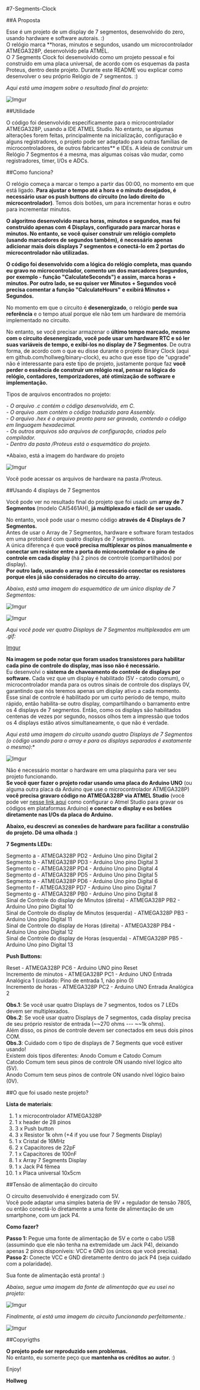 #7-Segments-Clock

##A Proposta

Esse é um projeto de um display de 7 segmentos, desenvolvido do zero, usando hardware e software autorais. :) </br>
O relógio marca **horas, minutos e segundos, usando um microcontrolador ATMEGA328P, desenvolvido pela ATMEL. </br>
O 7 Segments Clock foi desenvolvido como um projeto pessoal e foi construído em uma placa universal, de acordo com os esquemas da pasta Proteus, dentro deste projeto. Durante este README vou explicar como desenvolver o seu próprio Relógio de 7 segmentos. :)
	
*Aqui está uma imagem sobre o resultado final do projeto:*

![Imgur](http://i.imgur.com/BjCu3v1.jpg) 

##Utilidade

O código foi desenvolvido especificamente para o microcontrolador ATMEGA328P, usando a IDE ATMEL Studio. No entanto, se algumas alterações forem feitas, principalmente na inicialização, configuração e alguns registradores, o projeto pode ser adaptado para outras famílias de microcontroladores, de outros fabricantes** e IDEs. A ideia de construir um Relógio 7 Segmentos é a mesma, mas algumas coisas vão mudar, como registradores, timer, I/Os e ADCs.

##Como funciona?

O relógio começa a marcar o tempo a partir das 00:00, no momento em que está ligado. **Para ajustar o tempo até a hora e o minuto desejados, é necessário usar os push buttons do circuito (no lado direito do microcontrolador)**. Temos dois botões, um para incrementar horas e outro para incrementar minutos.

**O algoritmo desenvolvido marca horas, minutos e segundos, mas foi construído apenas com 4 Displays, configurado para marcar horas e minutos. No entanto, se você quiser construir um relógio completo (usando marcadores de segundos também), é necessário apenas adicionar mais dois displays 7 segmentos e conectá-lo em 2 portas do microcontrolador não utilizadas.**

**O código foi desenvolvido com a lógica do relógio completa, mas quando eu gravo no microcontrolador, comento um dos marcadores (segundos, por exemplo - função "CalculateSeconds") e assim, marca horas + minutos. Por outro lado, se eu quiser ver Minutos + Segundos você precisa comentar a função "CalculateHours" e exibirá Minutos + Segundos.**

No momento em que o circuito é **desenergizado**, o relógio **perde sua referência** e o tempo atual porque ele não tem um hardware de memória implementado no circuito.

No entanto, se você precisar armazenar o **último tempo marcado, mesmo com o circuito desenergizado, você pode usar um hardware RTC e só ler suas variáveis ​​de tempo, e exibí-los no display de 7 Segmentos**. De outra forma, de acordo com o que eu disse durante o projeto Binary Clock (aqui em github.com/hollweg/binary-clock), eu acho que esse tipo de "upgrade" não é interessante para este tipo de projeto, justamente porque faz **você perder o essência de construir um relógio real, pensar na lógica do relógio, contadores, temporizadores, até otimização de software e implementação.**

Tipos de arquivos encontrados no projeto:

*- O arquivo .c contém o código desenvolvido, em C.* </br>
*- O arquivo .asm contém o código traduzido para Assembly.* </br>
*- O arquivo .hex é o arquivo pronto para ser gravado, contendo o código em linguagem hexadecimal.* </br>
*- Os outros arquivos são arquivos de configuração, criados pelo compilador.* </br>
*- Dentro da pasta /Proteus está o esquemático do projeto.* </br>

*Abaixo, está a imagem do hardware do projeto

![Imgur](http://i.imgur.com/T5LGVun.png)

Você pode acessar os arquivos de hardware na pasta /Proteus.

##Usando 4 displays de 7 Segmentos

Você pode ver no resultado final do projeto que foi usado um **array de 7 Segmentos** (modelo CAI5461AH), **já multiplexado e fácil de ser usado.**

No entanto, você pode usar o mesmo código **através de 4 Displays de 7 Segmentos.** </br>
Antes de usar o Array de 7 Segmentos, hardware e software foram testados em uma protobard com quatro displays de 7 segmentos. </br>
A única diferença é que **você precisa multiplexar os pinos manualmente e conectar um resistor entre a porta do microcontrolador e o pino de controle em cada display** (há 2 pinos de controle (compartilhados) por display). </br>
**Por outro lado, usando o array não é necessário conectar os resistores porque eles já são considerados no circuito do array.**

*Abaixo, está uma imagem do esquemático de um único display de 7 Segmentos:*

![Imgur](http://i.imgur.com/6OF4lW5.gif)

![Imgur](http://i.imgur.com/uOHj8T3.gif)

*Aqui você pode ver quatro Displays de 7 Segmentos multiplexados em um .gif:*

[Imgur](http://i.imgur.com/3Io3QAH.gifv)

**Na imagem se pode notar que foram usados transistores para habilitar cada pino de controle do display, mas isso não é necessário.** </br>
Eu desenvolvi o **sistema de chaveamento do controle de displays por software.** Cada vez que um display é habilitado (5V - catodo comum), o microcontrolador manda para os outros sinais de controle dos displays 0V, garantindo que nós teremos apenas um display ativo a cada momento. </br>
Esse sinal de controle é habilitado por um curto período de tempo, muito rápido, então habilita-se outro display, compartilhando o barramento entre os 4 displays de 7 segmentos. Então, como os displays são habilitados centenas de vezes por segundo, nossos olhos tem a impressão que todos os 4 displays estão ativos simultaneamente, o que não é verdade.

*Aqui está uma imagem do circuito usando quatro Displays de 7 Segmentos (o código usando para o array e para os displays separados é exatamente o mesmo):**

![Imgur](http://i.imgur.com/Zn7HhOp.jpg)

Não é necessário montar o hardware em uma plaquinha para ver seu projeto funcionando. </br>
**Se você quer fazer o projeto rodar usando uma placa do Arduino UNO** (ou alguma outra placa da Arduino que use o microcontrolador ATMEGA328P) **você precisa gravaro código no ATMEGA328P via ATMEL Studio** (você pode ver <a href="https://www.embarcados.com.br/atmel-studio/">nesse link aqui</a> como configurar o Atmel Studio para gravar os códigos em plataformas Arduino) **e conectar o display e os botões diretamente nas I/Os da placa do Arduino.**
	
**Abaixo, eu descrevi as conexões de hardware para facilitar a construlão do projeto. Dê uma olhada :)**

**7 Segments LEDs:**

Segmento a - ATMEGA328P PD2 - Arduino Uno pino Digital 2 </br>
Segmento b - ATMEGA328P PD3 - Arduino Uno pino Digital 3 </br>
Segmento c - ATMEGA328P PD4 - Arduino Uno pino Digital 4 </br>
Segmento d - ATMEGA328P PD5 - Arduino Uno pino Digital 5 </br>
Segmento e - ATMEGA328P PD6 - Arduino Uno pino Digital 6 </br>
Segmento f - ATMEGA328P PD7 - Arduino Uno pino Digital 7 </br>
Segmento g - ATMEGA328P PB0 - Arduino Uno pino Digital 8 </br>
Sinal de Controle do display de Minutos (direita) - ATMEGA328P PB2 - Arduino Uno pino Digital 10 </br>
Sinal de Controle do display de Minutos (esquerda) - ATMEGA328P PB3 - Arduino Uno pino Digital 11 </br>
Sinal de Controle do display de Horas (direita) - ATMEGA328P PB4 - Arduino Uno pino Digital 12 </br>
Sinal de Controle do display de Horas (esquerda) - ATMEGA328P PB5 - Arduino Uno pino Digital 13 </br>

**Push Buttons:**

Reset - ATMEGA328P PC6 - Arduino UNO pino Reset  </br>
Incremento de minutos - ATMEGA328P PC1 - Arduino UNO Entrada Analógica 1 (cuidado: Pino de entrada 1, não pino 0) </br>
Incremento de horas - ATMEGA328P PC2 - Arduino UNO Entrada Analógica 2 </br>

**Obs.1**: Se você usar quatro Displays de 7 segmentos, todos os 7 LEDs devem ser multiplexados. </br>
**Obs.2**: Se você usar quatro Displays de 7 segmentos, cada display precisa de seu próprio resistor de entrada (~~270 ohms --- ~~1k ohms). </br>
Além disso, os pinos de controle devem ser conectados em seus dois pinos COM. </br>
**Obs.3**: Cuidado com o tipo de displays de 7 Segments que você estiver usando! </br>
Existem dois tipos diferentes: Anodo Comum e Catodo Comum </br>
Catodo Comum tem seus pinos de controle ON usando nível lógico alto (5V). </br>
Anodo Comum tem seus pinos de controle ON usando nível lógico baixo (0V). </br>

##O que foi usado neste projeto?

**Lista de materiais**:

1. 1 x microcontrolador ATMEGA328P <br>
2. 1 x header de 28 pinos </br>
3. 3 x Push button </br>
4. 3 x Resistor 1k ohm (+4 if you use four 7 Segments Display) </br>
5. 1 x Cristal de 16MHz  </br>
6. 2 x Capacitores de 22pF </br>
7. 1 x Capacitores de 100nF </br>
8. 1 x Array 7 Segments Display </br>
9. 1 x Jack P4 fêmea </br>
10. 1 x Placa universal 10x5cm </br>

##Tensão de alimentação do circuito

O circuito desenvolvido é energizado com 5V. </br>
Você pode adaptar uma simples bateria de 9V + regulador de tensão 7805, ou então conectá-lo diretamente a uma fonte de alimentação de um smartphone, com um jack P4.

**Como fazer?**

**Passo 1:** Pegue uma fonte de alimentação de 5V e corte o cabo USB (assumindo que ele não tenha na extremidade um Jack P4), deixando apenas 2 pinos disponíveis: VCC e GND (os únicos que você precisa). </br>
**Passo 2:** Conecte VCC e GND diretamente dentro do jack P4 (seja cuidado com a polaridade).

Sua fonte de alimentação está pronta! :) </br>

*Abaixo, segue uma imagem da fonte de alimentação que eu usei no projeto:*

![Imgur](http://i.imgur.com/477PfSB.jpg) </br>

*Finalmente, aí está uma imagem do circuito funcionando perfeitamente.:*

![Imgur](http://i.imgur.com/myghT7r.jpg)

##Copyrigths

**O projeto pode ser reproduzido sem problemas.** </br>
No entanto, eu somente peço que **mantenha os créditos ao autor.** :)


Enjoy!

**Hollweg**

